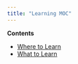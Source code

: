 ```yaml
---
title: "Learning MOC"
---
```


**Contents**
- [Where to Learn](notes/perdev/learning/where-to-learn.md)
- [What to Learn](notes/perdev/learning/what-to-learn.md)
